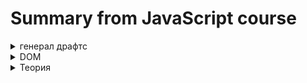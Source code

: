 <!-- 
<details> <summary>  HTML </summary>  </details> 
-->
# Summary from JavaScript course

<details> <summary>генерал драфтс</summary>  
Классный пример как подходить к разработке аппа, исходя из нарисовки функционала

<img src="https://i.ibb.co/89smpkp/image.png" alt="image" border="0">

По движку JS

Runtime is just like a box that contains all the JavaScript related stuff that we need.

<strong>AST</strong> - abstract syntax tree.

</details>   

<details> <summary>  DOM </summary> 

## Document Object Model
  
В двух словах - API позвoляющая джс взаимодействовать с HTML & CSS.

    document.querySelector('.check').addEventListener('click', function () {
      document.querySelector('.modal').classList.add('hidden');
    });

Где `document` - object, `querySelector` `addEventListener` `classList` - methods. Методы:

`querySelector` `querySelectorAll` - внутрь в формате `('.modal')` прописываеться клас/ид обьекта. querySelectorAll выделяет все обьекты по запросу. querySelector - только первый в коде

`btnsModal[i].addEventListener('click', function () {});` - добавляет к ожиданию клика на елемент, в последствии обращается к функции, что стоит вторым аргументом. функция обязательно должна быть Expression.

</details> 

<details> <summary>  Теория </summary> 
TDZ - Temporal dead zone. Зона, в которой джс уже знает о существовании переменной, но вызвать её нельзя. Эта зона начинаеться с начала скоупа(блока кода) до момента обьявления переменной. Это для избежания багов и корректной работы const. Если вар можно вызвать до инициализации - он выдаст undifined, что супер странно и может привести к сложным багам. Ведь перед началом выполнения кода идёт скан на все переменные, это и позволяет использовать декларирующие функции до их обьявления. Лет и конст это пофиксили. И как конст может быть неизменной, если бы его значение менялось с undifined на обьявленное. Вместо этого они имеют <uninitializated> и выдают ошибку при попытке вызова.
 </details> 

